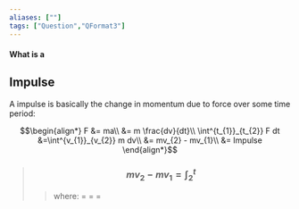 ```yaml
---
aliases: [""]
tags: ["Question","QFormat3"]
---
```


#### What is a
## Impulse
A impulse is basically the change in momentum due to force over some time period:

$$\begin{align*}
F &= ma\\
&= m \frac{dv}{dt}\\
\int^{t_{1}}_{t_{2}} F dt &=\int^{v_{1}}_{v_{2}} m dv\\
&= mv_{2} - mv_{1}\\
&= Impulse
\end{align*}$$

> ### $$ mv_{2} - mv_{1} = \int^t_{2} $$ 
>> where:
>> $=$ 
>> $=$
>> $=$